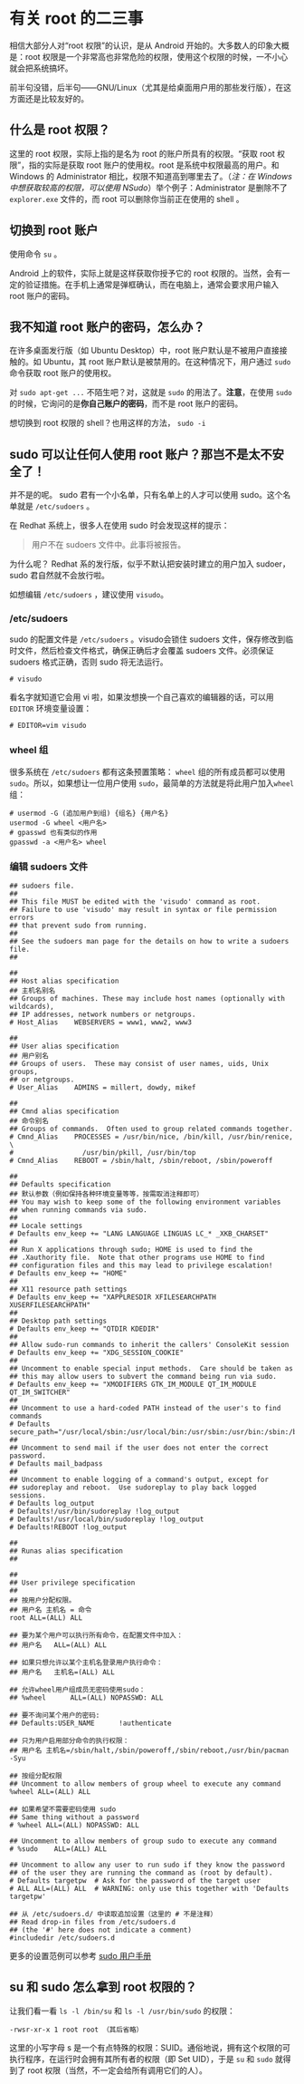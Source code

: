 # 有关 root 的二三事

相信大部分人对“root 权限”的认识，是从 Android 开始的。大多数人的印象大概是：root 权限是一个非常高也非常危险的权限，使用这个权限的时候，一不小心就会把系统搞坏。

前半句没错，后半句——GNU/Linux（尤其是给桌面用户用的那些发行版），在这方面还是比较友好的。

## 什么是 root 权限？

这里的 root 权限，实际上指的是名为 root 的账户所具有的权限。“获取 root 权限”，指的实际是获取 root 账户的使用权。root 是系统中权限最高的用户。和 Windows 的 Administrator 相比，权限不知道高到哪里去了。（_注：在 Windows 中想获取较高的权限，可以使用 NSudo_）举个例子：Administrator 是删除不了 `explorer.exe` 文件的，而 root 可以删除你当前正在使用的 shell 。

## 切换到 root 账户

使用命令 `su` 。

Android 上的软件，实际上就是这样获取你授予它的 root 权限的。当然，会有一定的验证措施。在手机上通常是弹框确认，而在电脑上，通常会要求用户输入 root 账户的密码。

## 我不知道 root 账户的密码，怎么办？

在许多桌面发行版（如 Ubuntu Desktop）中，root 账户默认是不被用户直接接触的。如 Ubuntu，其 root 账户默认是被禁用的。在这种情况下，用户通过 `sudo` 命令获取 root 账户的使用权。

对 `sudo apt-get ...` 不陌生吧？对，这就是 `sudo` 的用法了。**注意**，在使用 `sudo` 的时候，它询问的是**你自己账户的密码**，而不是 root 账户的密码。

想切换到 root 权限的 shell？也用这样的方法， `sudo -i`

## sudo 可以让任何人使用 root 账户？那岂不是太不安全了！

并不是的呢。 sudo 君有一个小名单，只有名单上的人才可以使用 sudo。这个名单就是 `/etc/sudoers` 。

在 Redhat 系统上，很多人在使用 sudo 时会发现这样的提示：

> 用户不在 sudoers 文件中。此事将被报告。

为什么呢？ Redhat 系的发行版，似乎不默认把安装时建立的用户加入 sudoer，sudo 君自然就不会放行啦。

如想编辑 `/etc/sudoers` ，建议使用 `visudo`。

### /etc/sudoers

sudo 的配置文件是 `/etc/sudoers` 。visudo会锁住 sudoers 文件，保存修改到临时文件，然后检查文件格式，确保正确后才会覆盖 sudoers 文件。必须保证 sudoers 格式正确，否则 sudo 将无法运行。

```text
# visudo
```

看名字就知道它会用 vi 啦，如果汝想换一个自己喜欢的编辑器的话，可以用 `EDITOR` 环境变量设置：

```text
# EDITOR=vim visudo
```

### wheel 组

很多系统在 `/etc/sudoers` 都有这条预置策略： `wheel` 组的所有成员都可以使用 `sudo`。所以，如果想让一位用户使用 `sudo`，最简单的方法就是将此用户加入`wheel`组：

```text
# usermod -G (追加用户到组) {组名} {用户名}
usermod -G wheel <用户名>
# gpasswd 也有类似的作用
gpasswd -a <用户名> wheel
```

### 编辑 sudoers 文件

```text
## sudoers file.
##
## This file MUST be edited with the 'visudo' command as root.
## Failure to use 'visudo' may result in syntax or file permission errors
## that prevent sudo from running.
##
## See the sudoers man page for the details on how to write a sudoers file.
##

##
## Host alias specification
## 主机名别名
## Groups of machines. These may include host names (optionally with wildcards),
## IP addresses, network numbers or netgroups.
# Host_Alias    WEBSERVERS = www1, www2, www3

##
## User alias specification
## 用户别名
## Groups of users.  These may consist of user names, uids, Unix groups,
## or netgroups.
# User_Alias    ADMINS = millert, dowdy, mikef

##
## Cmnd alias specification
## 命令别名
## Groups of commands.  Often used to group related commands together.
# Cmnd_Alias    PROCESSES = /usr/bin/nice, /bin/kill, /usr/bin/renice, \
#                 /usr/bin/pkill, /usr/bin/top
# Cmnd_Alias    REBOOT = /sbin/halt, /sbin/reboot, /sbin/poweroff

##
## Defaults specification
## 默认参数（例如保持各种环境变量等等，按需取消注释即可）
## You may wish to keep some of the following environment variables
## when running commands via sudo.
##
## Locale settings
# Defaults env_keep += "LANG LANGUAGE LINGUAS LC_* _XKB_CHARSET"
##
## Run X applications through sudo; HOME is used to find the
## .Xauthority file.  Note that other programs use HOME to find   
## configuration files and this may lead to privilege escalation!
# Defaults env_keep += "HOME"
##
## X11 resource path settings
# Defaults env_keep += "XAPPLRESDIR XFILESEARCHPATH XUSERFILESEARCHPATH"
##
## Desktop path settings
# Defaults env_keep += "QTDIR KDEDIR"
##
## Allow sudo-run commands to inherit the callers' ConsoleKit session
# Defaults env_keep += "XDG_SESSION_COOKIE"
##
## Uncomment to enable special input methods.  Care should be taken as
## this may allow users to subvert the command being run via sudo.
# Defaults env_keep += "XMODIFIERS GTK_IM_MODULE QT_IM_MODULE QT_IM_SWITCHER"
##
## Uncomment to use a hard-coded PATH instead of the user's to find commands
# Defaults secure_path="/usr/local/sbin:/usr/local/bin:/usr/sbin:/usr/bin:/sbin:/bin"
##
## Uncomment to send mail if the user does not enter the correct password.
# Defaults mail_badpass
##
## Uncomment to enable logging of a command's output, except for
## sudoreplay and reboot.  Use sudoreplay to play back logged sessions.
# Defaults log_output
# Defaults!/usr/bin/sudoreplay !log_output
# Defaults!/usr/local/bin/sudoreplay !log_output
# Defaults!REBOOT !log_output

##
## Runas alias specification
##

##
## User privilege specification
##
## 按用户分配权限。
## 用户名 主机名 = 命令
root ALL=(ALL) ALL

## 要为某个用户可以执行所有命令，在配置文件中加入：
## 用户名   ALL=(ALL) ALL

## 如果只想允许以某个主机名登录用户执行命令：
## 用户名   主机名=(ALL) ALL

## 允许wheel用户组成员无密码使用sudo：
## %wheel      ALL=(ALL) NOPASSWD: ALL

## 要不询问某个用户的密码:
## Defaults:USER_NAME      !authenticate

## 只为用户启用部分命令的执行权限：
## 用户名 主机名=/sbin/halt,/sbin/poweroff,/sbin/reboot,/usr/bin/pacman -Syu

## 按组分配权限
## Uncomment to allow members of group wheel to execute any command
%wheel ALL=(ALL) ALL

## 如果希望不需要密码使用 sudo
## Same thing without a password
# %wheel ALL=(ALL) NOPASSWD: ALL

## Uncomment to allow members of group sudo to execute any command
# %sudo    ALL=(ALL) ALL

## Uncomment to allow any user to run sudo if they know the password
## of the user they are running the command as (root by default).
# Defaults targetpw  # Ask for the password of the target user
# ALL ALL=(ALL) ALL  # WARNING: only use this together with 'Defaults targetpw'

## 从 /etc/sudoers.d/ 中读取追加设置（这里的 # 不是注释）
## Read drop-in files from /etc/sudoers.d
## (the '#' here does not indicate a comment)
#includedir /etc/sudoers.d
```

更多的设置范例可以参考 [sudo 用户手册](http://www.gratisoft.us/sudo/man/sudoers.html)

## su 和 sudo 怎么拿到 root 权限的？

让我们看一看 `ls -l /bin/su` 和 `ls -l /usr/bin/sudo` 的权限：

```text
-rwsr-xr-x 1 root root （其后省略）
```

这里的小写字母 s 是一个有点特殊的权限：SUID。通俗地说，拥有这个权限的可执行程序，在运行时会拥有其所有者的权限（即 Set UID），于是 `su` 和 `sudo` 就得到了 root 权限（当然，不一定会给所有调用它们的人）。

